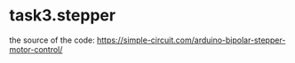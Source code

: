 # task3.stepper
the source of the code: https://simple-circuit.com/arduino-bipolar-stepper-motor-control/

